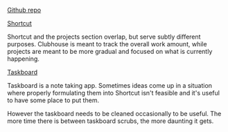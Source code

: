 
[Github repo](https://github.com/rorawok/oops-all-grapplers)

[Shortcut](https://app.shortcut.com/bathrobe)

Shortcut and the projects section overlap, but serve subtly different purposes. Clubhouse is meant to track the overall work amount, while projects are meant to be more gradual and focused on what is currently happening.

[Taskboard](https://tasksboard.com/app)

Taskboard is a note taking app. Sometimes ideas come up in a situation where properly formulating them into Shortcut isn't feasible and it's useful to have some place to put them.

However the taskboard needs to be cleaned occasionally to be useful. The more time there is between taskboard scrubs, the more daunting it gets.

